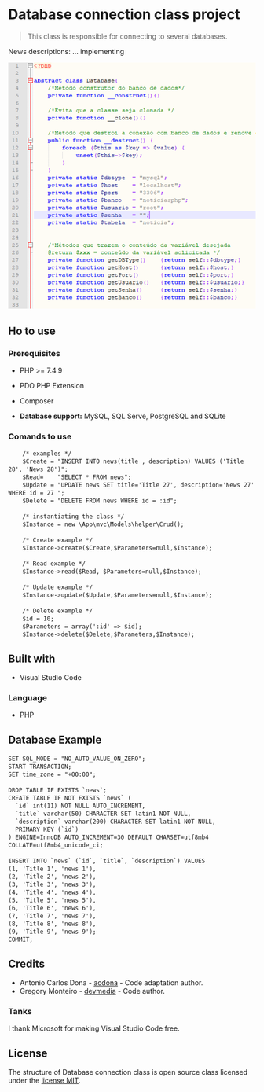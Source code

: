 # Database connection class project
>  This class is responsible for connecting to several databases.

News descriptions: ... implementing

![Images class](./app/mvc/assets/images/class.png)

## Ho to use

### Prerequisites
- PHP >= 7.4.9
- PDO PHP Extension
- Composer

- **Database support:** MySQL, SQL Serve, PostgreSQL and SQLite

### Comands to use
        /* examples */
        $Create = "INSERT INTO news(title , description) VALUES ('Title 28', 'News 28')";
        $Read=    "SELECT * FROM news";
        $Update = "UPDATE news SET title='Title 27', description='News 27' WHERE id = 27 ";
        $Delete = "DELETE FROM news WHERE id = :id";

        /* instantiating the class */
        $Instance = new \App\mvc\Models\helper\Crud();

        /* Create example */
        $Instance->create($Create,$Parameters=null,$Instance);

        /* Read example */
        $Instance->read($Read, $Parameters=null,$Instance);

        /* Update example */
        $Instance->update($Update,$Parameters=null,$Instance);

        /* Delete example */
        $id = 10;
        $Parameters = array(':id' => $id);
        $Instance->delete($Delete,$Parameters,$Instance);

## Built with
- Visual Studio Code

### Language
- PHP

## Database Example
```
SET SQL_MODE = "NO_AUTO_VALUE_ON_ZERO";
START TRANSACTION;
SET time_zone = "+00:00";

DROP TABLE IF EXISTS `news`;
CREATE TABLE IF NOT EXISTS `news` (
  `id` int(11) NOT NULL AUTO_INCREMENT,
  `title` varchar(50) CHARACTER SET latin1 NOT NULL,
  `description` varchar(200) CHARACTER SET latin1 NOT NULL,
  PRIMARY KEY (`id`)
) ENGINE=InnoDB AUTO_INCREMENT=30 DEFAULT CHARSET=utf8mb4 COLLATE=utf8mb4_unicode_ci;

INSERT INTO `news` (`id`, `title`, `description`) VALUES
(1, 'Title 1', 'news 1'),
(2, 'Title 2', 'news 2'),
(3, 'Title 3', 'news 3'),
(4, 'Title 4', 'news 4'),
(5, 'Title 5', 'news 5'),
(6, 'Title 6', 'news 6'),
(7, 'Title 7', 'news 7'),
(8, 'Title 8', 'news 8'),
(9, 'Title 9', 'news 9');
COMMIT;
```

## Credits
- Antonio Carlos Dona - [acdona](https://github.com/acdona) - Code adaptation author.
- Gregory Monteiro - [devmedia](https://www.devmedia.com.br/) - Code author.


### Tanks
I thank Microsoft for making Visual Studio Code free.


## License
The structure of Database connection class is open source class licensed under the [license MIT](/LICENSE).